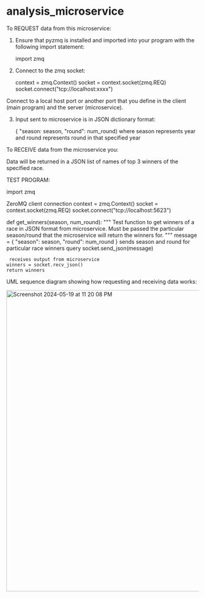 # analysis_microservice

To REQUEST data from this microservice:

1. Ensure that pyzmq is installed and imported into your program with the following import statement:

      import zmq

2. Connect to the zmq socket:
   
    context = zmq.Context()
    socket = context.socket(zmq.REQ)
    socket.connect("tcp://localhost:xxxx")

  Connect to a local host port or another port that you define in the client (main program) and the server (microservice).

3. Input sent to microservice is in JSON dictionary format:

    { "season: season, "round": num_round) where season represents year and round represents round in that specified year
   

To RECEIVE data from the microservice you:

Data will be returned in a JSON list of names of top 3 winners of the specified race.


TEST PROGRAM:

import zmq

 ZeroMQ client connection
 context = zmq.Context()
 socket = context.socket(zmq.REQ)
 socket.connect("tcp://localhost:5623")


 def get_winners(season, num_round):
    """
    Test function to get winners of a race in JSON format from microservice.
    Must be passed the particular season/round that the microservice will return the winners for.
    """
    message = {
        "season": season,
        "round": num_round
    }
     sends season and round for particular race winners query
    socket.send_json(message)

     receives output from microservice
    winners = socket.recv_json()
    return winners






UML sequence diagram showing how requesting and receiving data works:


<img width="785" alt="Screenshot 2024-05-19 at 11 20 08 PM" src="https://github.com/arsumner/analysis_microservice/assets/122269006/3a3ab16f-b7af-426b-8eff-25a508069546">
